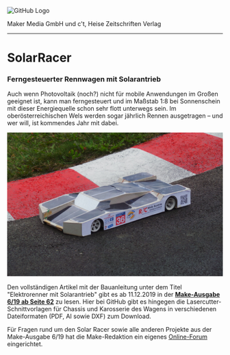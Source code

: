 ![GitHub Logo](http://www.heise.de/make/icons/make_logo.png)

Maker Media GmbH und c't, Heise Zeitschriften Verlag

***

# SolarRacer

### Ferngesteuerter Rennwagen mit Solarantrieb

Auch wenn Photovoltaik (noch?) nicht für mobile Anwendungen im Großen geeignet ist, kann man ferngesteuert und im Maßstab 1:8 bei Sonnenschein mit dieser Energiequelle schon sehr flott unterwegs sein. Im oberösterreichischen Wels werden sogar jährlich Rennen ausgetragen – und wer will, ist kommendes Jahr mit dabei.

![Picture](https://github.com/MakeMagazinDE/SolarRacer/blob/master/solarracer.jpeg)

Den vollständigen Artikel mit der Bauanleitung unter dem Titel "Elektrorenner mit Solarantrieb" gibt es ab 11.12.2019 in der **[Make-Ausgabe 6/19 ab Seite 62](https://www.heise.de/select/make/2019/6/1577201182038194)** zu lesen. Hier bei GitHub gibt es hingegen die Lasercutter-Schnittvorlagen für Chassis und Karosserie des Wagens in verschiedenen Dateiformaten (PDF, AI sowie DXF) zum Download. 

Für Fragen rund um den Solar Racer sowie alle anderen Projekte aus der Make-Ausgabe 6/19 hat die Make-Redaktion ein eigenes [Online-Forum](https://www.heise.de/forum/Make/Heft-Projekte/Artikelforum-Heft-6-2019/forum-437905/) eingerichtet.
